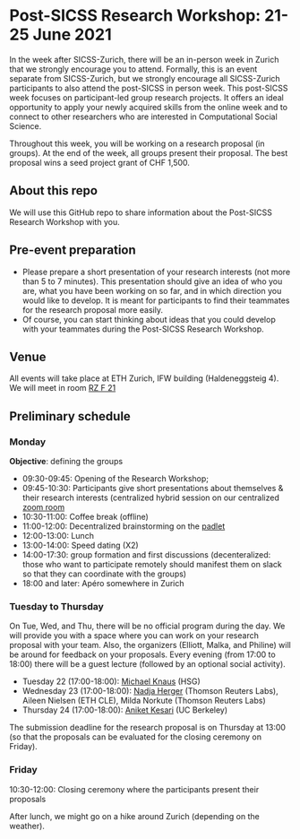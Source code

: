 # Post-SICSS Research Workshop: 21-25 June 2021

In the week after SICSS-Zurich, there will be an in-person week in Zurich that we strongly encourage you to attend. Formally, this is an event separate from SICSS-Zurich, but we strongly encourage all SICSS-Zurich participants to also attend the post-SICSS in person week. This post-SICSS week focuses on participant-led group research projects. It offers an ideal opportunity to apply your newly acquired skills from the online week and to connect to other researchers who are interested in Computational Social Science.

Throughout this week, you will be working on a research proposal (in groups). At the end of the week, all groups present their proposal. The best proposal wins a seed project grant of CHF 1,500.

## About this repo

We will use this GitHub repo to share information about the Post-SICSS Research Workshop with you.

## Pre-event preparation

- Please prepare a short presentation of your research interests (not more than 5 to 7 minutes). This presentation should give an idea of who you are, what you have been working on so far, and in which direction you would like to develop. It is meant for participants to find their teammates for the research proposal more easily.
- Of course, you can start thinking about ideas that you could develop with your teammates during the Post-SICSS Research Workshop.

## Venue

All events will take place at ETH Zurich, IFW building (Haldeneggsteig 4). We will meet in room [RZ F 21](https://ethz.ch/services/de/service/raeume-gebaeude/rektoratsraeume/bilder-raeume/ifw-rz.html)

## Preliminary schedule

### Monday
**Objective**: defining the groups

- 09:30-09:45: Opening of the Research Workshop; 
- 09:45-10:30: Participants give short presentations about themselves & their research interests (centralized hybrid session on our centralized [zoom room](https://unisg.zoom.us/j/87496756939?pwd=OUdtakNnVzV6QWtFMWIrUHZlMVJLQT09) 
- 10:30-11:00: Coffee break (offline)
- 11:00-12:00: Decentralized brainstorming on the [padlet](https://padlet.com/malkaguillot/uk97x95bgz5w84uq)
- 12:00-13:00: Lunch
- 13:00-14:00: Speed dating (X2) 
- 14:00-17:30: group formation and first discussions (decenteralized: those who want to participate remotely should manifest them on slack so that they can coordinate with the groups)
- 18:00 and later: Apéro somewhere in Zurich

### Tuesday to Thursday

On Tue, Wed, and Thu, there will be no official program during the day. We will provide you with a space where you can work on your research proposal with your team. Also, the organizers (Elliott, Malka, and Philine) will be around for feedback on your proposals.
Every evening (from 17:00 to 18:00) there will be a guest lecture (followed by an optional social activity).

- Tuesday 22 (17:00-18:00): [Michael Knaus](https://mcknaus.github.io/) (HSG)
- Wednesday 23 (17:00-18:00): [Nadja Herger](https://nherger.github.io) (Thomson Reuters Labs), Aileen Nielsen (ETH CLE), Milda Norkute (Thomson Reuters Labs)
- Thursday 24 (17:00-18:00): [Aniket Kesari](https://akesari12.github.io/) (UC Berkeley)

The submission deadline for the research proposal is on Thursday at 13:00 (so that the proposals can be evaluated for the closing ceremony on Friday).

### Friday

10:30-12:00: Closing ceremony where the participants present their proposals

After lunch, we might go on a hike around Zurich (depending on the weather).

